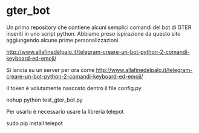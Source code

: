 # gter_bot
Un primo repository che contiene alcuni semplici comandi del bot di GTER inseriti in uno script python.
Abbiamo preso ispirazione da questo sito aggiungendo alcune prime personalizzazioni

http://www.allafinedelpalo.it/telegram-creare-un-bot-python-2-comandi-keyboard-ed-emoji/


Si lancia su un server per ora come
http://www.allafinedelpalo.it/telegram-creare-un-bot-python-2-comandi-keyboard-ed-emoji/

Il token è volutamente nascosto dentro il file config.py

nohup python test_gter_bot.py


Per usarlo è necessario usare la libreria telepot 

sudo pip install telepot 
